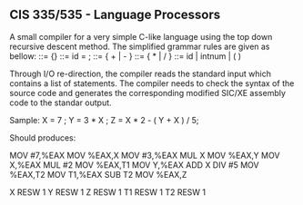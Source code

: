 CIS 335/535 - Language Processors
---------------------------------
A small compiler for a very simple C-like language using the top down recursive descent method. The simplified grammar rules are given as bellow:
<stmt-list> ::= <stmt> {<stmt>}
<stmt>      ::= id = <expr> ;
<expr>      ::= <term> { + <term> | - <term>}
<term>      ::= <factor> { * <factor> | / <factor>}
<factor>    ::= id | intnum | ( <expr> )

Through I/O re-direction, the compiler reads the standard input which contains a list of statements. The compiler needs to check the syntax of the source code and generates the corresponding modified SIC/XE assembly code to the standar output.

Sample:
X = 7 ;
Y = 3 * X ;
Z = X * 2 - ( Y + X ) / 5;

Should produces:

MOV   #7,%EAX
MOV   %EAX,X
MOV   #3,%EAX
MUL   X
MOV   %EAX,Y
MOV   X,%EAX
MUL  #2
MOV  %EAX,T1
MOV  Y,%EAX
ADD  X
DIV  #5
MOV  %EAX,T2
MOV  T1,%EAX
SUB  T2
MOV  %EAX,Z

X   RESW    1
Y   RESW    1
Z   RESW    1
T1  RESW    1
T2  RESW    1
